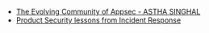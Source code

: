 
* [The Evolving Community of Appsec - ASTHA SINGHAL](https://www.youtube.com/watch?v=pyX55cde3mY&t=628s)
* [Product Security lessons from Incident Response](https://www.youtube.com/watch?v=g8mF6pfo5BU)
